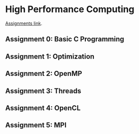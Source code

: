 # High Performance Computing

[Assignments link](https://hpc.raum-brothers.eu/assignments.html).

## Assignment 0: Basic C Programming

## Assignment 1: Optimization

## Assignment 2: OpenMP

## Assignment 3: Threads

## Assignment 4: OpenCL

## Assignment 5: MPI
